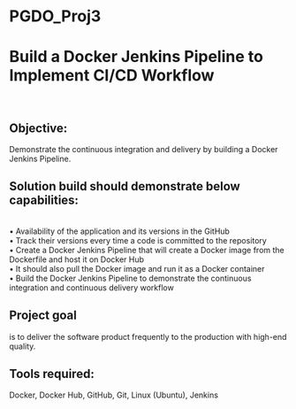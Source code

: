 # PGDO_Proj3
<h1>Build a Docker Jenkins Pipeline to Implement CI/CD Workflow </h1> </br>


<h2>Objective:</h2> Demonstrate the continuous integration and delivery by building a Docker Jenkins Pipeline.  </br>

<h2>Solution build should demonstrate below capabilities: </h2> </br>
•	Availability of the application and its versions in the GitHub </br>
•	Track their versions every time a code is committed to the repository  </br>
•	Create a Docker Jenkins Pipeline that will create a Docker image from the Dockerfile and host it on Docker Hub  </br>
•	It should also pull the Docker image and run it as a Docker container  </br>
•	Build the Docker Jenkins Pipeline to demonstrate the continuous integration and continuous delivery workflow  </br>

<h2>Project goal</h2> is to deliver the software product frequently to the production with high-end quality.  </br>


<h2>Tools required:</h2> Docker, Docker Hub, GitHub, Git, Linux (Ubuntu), Jenkins  </br>
